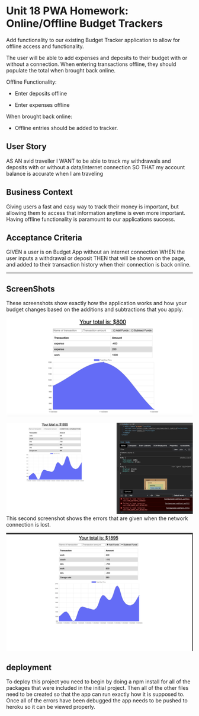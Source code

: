 # Unit 18 PWA Homework: Online/Offline Budget Trackers

Add functionality to our existing Budget Tracker application to allow for offline access and functionality.

The user will be able to add expenses and deposits to their budget with or without a connection. When entering transactions offline, they should populate the total when brought back online.

Offline Functionality:

  * Enter deposits offline

  * Enter expenses offline

When brought back online:

  * Offline entries should be added to tracker.

## User Story
AS AN avid traveller
I WANT to be able to track my withdrawals and deposits with or without a data/internet connection
SO THAT my account balance is accurate when I am traveling

## Business Context

Giving users a fast and easy way to track their money is important, but allowing them to access that information anytime is even more important. Having offline functionality is paramount to our applications success.


## Acceptance Criteria
GIVEN a user is on Budget App without an internet connection
WHEN the user inputs a withdrawal or deposit
THEN that will be shown on the page, and added to their transaction history when their connection is back online.

- - -

## ScreenShots
These screenshots show exactly how the application works and how your budget changes based on the additions and subtractions that you apply.

![screen shot](public/assets/budget-tracker1.png)

![screen shot](public/assets/budget-tracker2.png)
This second screenshot shows the errors that are given when the network connection is lost.

![screen shot](public/assets/budget-tracker3.png)


## deployment
To deploy this project you need to begin by doing a npm install for all of the packages that were included in the initial project. Then all of the other files need to be created so that the app can run exactly how it is supposed to. Once all of the errors have been debugged the app needs to be pushed to heroku so it can be viewed properly.